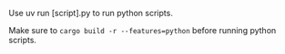 Use uv run \[script\].py to run python scripts.

Make sure to `cargo build -r --features=python` before running python scripts.